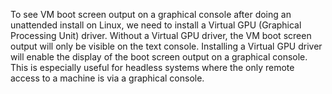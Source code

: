 To see VM boot screen output on a graphical console after doing an unattended install on Linux, we need to install a Virtual GPU (Graphical Processing Unit) driver. Without a Virtual GPU driver, the VM boot screen output will only be visible on the text console. Installing a Virtual GPU driver will enable the display of the boot screen output on a graphical console. This is especially useful for headless systems where the only remote access to a machine is via a graphical console.
